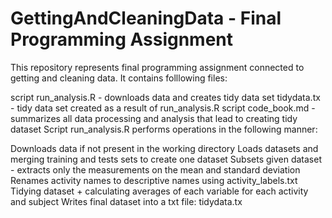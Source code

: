 #  GettingAndCleaningData - Final Programming Assignment

This repository represents final programming assignment connected to getting and cleaning data. It contains folllowing files:

script run_analysis.R - downloads data and creates tidy data set
tidydata.tx - tidy data set created as a result of run_analysis.R script
code_book.md - summarizes all data processing and analysis that lead to creating tidy dataset
Script run_analysis.R performs operations in the following manner:

Downloads data if not present in the working directory
Loads datasets and merging training and tests sets to create one dataset
Subsets given dataset - extracts only the measurements on the mean and standard deviation
Renames activity names to descriptive names using activity_labels.txt
Tidying dataset + calculating averages of each variable for each activity and subject
Writes final dataset into a txt file: tidydata.tx
